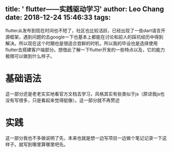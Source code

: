 title: ' flutter——实践驱动学习'
author: Leo Chang
date: 2018-12-24 15:46:33
tags:
---
flutter从发布到现在时间也不短了，社区也比较活跃，已经出现了一些dart语言开源框架，遇到问题的去google一下也基本上都能在讨论和前人的踩坑经历中得到解决。所以现在这个时期也是很适合尝鲜的时机，所以我的毕设也是选择使用flutter去搭建客户端部分。想借此了解一下flutter开发的一些特点以及，它的能力极限可以做到什么样子。
<!--more-->

# 基础语法
这一部分还是老老实实地看官方文档去学习，风格其实有些类似于js（原谅我js也没有写很多，只是看起来觉得挺像）。这一部分就不再赘述

# 实践
这一部分我也不多做说明了先，本来也就是想一边写项目一边做个笔记记录一下这样子。就写到哪里算哪里吧先。

